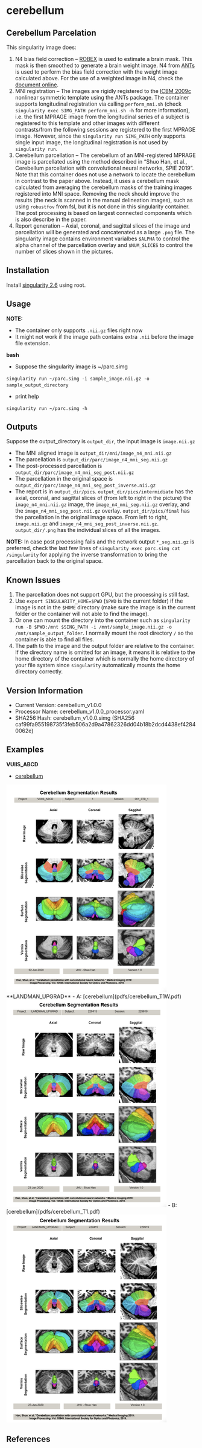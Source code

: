 # cerebellum

## Cerebellum Parcelation

This singularity image does:
1. N4 bias field correction – [ROBEX](https://www.nitrc.org/projects/robex) is used to estimate a brain mask. This mask is then smoothed to generate a brain weight image. N4 from [ANTs](http://stnava.github.io/ANTs/) is used to perform the bias field correction with the weight image calculated above. For the use of a weighted image in N4, check the [document online](https://itk.org/Doxygen/html/classitk_1_1N4BiasFieldCorrectionImageFilter.html).
2. MNI registration – The images are rigidly registered to the [ICBM 2009c](http://www.bic.mni.mcgill.ca/ServicesAtlases/ICBM152NLin2009) nonlinear symmetric template using the ANTs package. The container supports longitudinal registration via calling `perform_mni.sh` (check `singularity exec SIMG_PATH perform_mni.sh -h` for more information), i.e. the first MPRAGE image from the longitudinal series of a subject is registered to this template and other images with different contrasts/from the following sessions are registered to the first MPRAGE image. However, since the `singularity run SIMG_PATH` only supports single input image, the longitudinal registration is not used by `singularity run`.
3. Cerebellum parcellation – The cerebellum of an MNI-registered MPRAGE image is parcellated using the method described in “Shuo Han, et al., Cerebellum parcellation with convolutional neural networks, SPIE 2019”. Note that this container does not use a network to locate the cerebellum in contrast to the paper above. Instead, it uses a cerebellum mask calculated from averaging the cerebellum masks of the training images registered into MNI space. Removing the neck should improve the results (the neck is scanned in the manual delineation images), such as using `robustfov` from fsl, but it is not done in this singularity container. The post processing is based on largest connected components which is also describe in the paper.
4. Report generation – Axial, coronal, and sagittal slices of the image and parcellation will be generated and concatenated as a large `.png` file. The singularity image contains environment varialbes `$ALPHA` to control the alpha channel of the parcellation overlay and `$NUM_SLICES` to control the number of slices shown in the pictures.

## Installation

Install [singularity 2.6](https://docs.sylabs.io/guides/2.6/user-guide/installation.html) using root.

## Usage

**NOTE:**
- The container only supports `.nii.gz` files right now
- It might not work if the image path contains extra `.nii` before the image file extension.

**bash**
- Suppose the singularity image is ~/parc.simg

`singularity run ~/parc.simg -i sample_image.nii.gz -o sample_output_directory`
- print help

`singularity run ~/parc.simg -h`

## Outputs

Suppose the output_directory is `output_dir`, the input image is `image.nii.gz`
- The MNI aligned image is `output_dir/mni/image_n4_mni.nii.gz`
- The parcellation is `output_dir/parc/image_n4_mni_seg.nii.gz`
- The post-processed parcellation is `output_dir/parc/image_n4_mni_seg_post.nii.gz`
- The parcellation in the original space is `output_dir/parc/image_n4_mni_seg_post_inverse.nii.gz`
- The report is in `output_dir/pics`. `output_dir/pics/intermidiate` has the axial, coronal, and sagittal slices of (from left to right in the picture) the `image_n4_mni.nii.gz` image, the `image_n4_mni_seg.nii.gz` overlay, and the `image_n4_mni_seg_post.nii.gz` overlay. `output_dir/pics/final` has the parcellation in the original image space. From left to right, `image.nii.gz` and `image_n4_mni_seg_post_inverse.nii.gz`. `output_dir/.png` has the individual slices of all the images.

**NOTE:**
In case post processing fails and the network output `*_seg.nii.gz` is preferred, check the last few lines of `singularity exec parc.simg cat /singularity` for applying the inverse transformation to bring the parcellation back to the original space.

## Known Issues
1. The parcellation does not support GPU, but the processing is still fast.
2. Use `export SINGULARITY_HOME=$PWD` (`$PWD` is the current folder) if the image is not in the `$HOME` directory (make sure the image is in the current folder or the container will not able to find the image).
3. Or one can mount the directory into the container such as `singularity run -B $PWD:/mnt $SING_PATH -i /mnt/sample_image.nii.gz -o /mnt/sample_output_folder`. I normally mount the root directory `/` so the container is able to find all files.
4. The path to the image and the output folder are relative to the container. If the directory name is omitted for an image, it means it is relative to the home directory of the container which is normally the home directory of your file system since `singularity` automatically mounts the home directory correctly.

## Version Information
- Current Version: cerebellum_v1.0.0
- Processor Name: cerebellum_v1.0.0_processor.yaml
- SHA256 Hash: cerebellum_v1.0.0.simg (SHA256 caf99fa955198735f3feb506a2d9a47862326dd04b18b2dcd4438ef42840062e)

## Examples
**VUIIS_ABCD**
- [cerebellum](pdfs/cerebellum.pdf)
<img src="images/cerebellum.png" width="425" height="550">
**LANDMAN_UPGRAD**
- A: [cerebellum](pdfs/cerebellum_T1W.pdf)
<img src="images/cerebellum_T1W.png" width="425" height="550">
- B: [cerebellum](pdfs/cerebellum_T1.pdf)
<img src="images/cerebellum_T1.png" width="425" height="550">

## References
